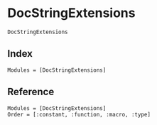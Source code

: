 # DocStringExtensions

```@docs
DocStringExtensions
```

## Index

```@index
Modules = [DocStringExtensions]
```

## Reference

```@autodocs
Modules = [DocStringExtensions]
Order = [:constant, :function, :macro, :type]
```

